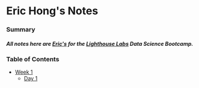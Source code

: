 # Eric Hong's Notes
### Summary
##### All notes here are [Eric's](https://github.com/erghoei) for the [Lighthouse Labs](https://www.lighthouselabs.ca/) Data Science Bootcamp.

### Table of Contents
  * [Week 1](/week_1)
    * [Day 1](/week_1/day_1)
